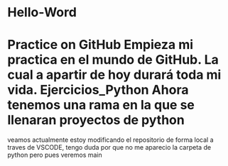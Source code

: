 # Hello-Word
Practice on GitHub
Empieza mi practica en el mundo de GitHub. La cual a apartir de hoy durará toda mi vida.
Ejercicios_Python
Ahora tenemos una rama en la que se llenaran proyectos de python
=======

veamos actualmente estoy modificando el repositorio de forma local a traves de VSCODE, tengo duda por que no me aparecio la carpeta de python pero pues veremos
main
